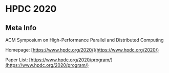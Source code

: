 # HPDC 2020

## Meta Info

ACM Symposium on High-Performance Parallel and Distributed Computing

Homepage: [https://www.hpdc.org/2020/](https://www.hpdc.org/2020/)

Paper List: [https://www.hpdc.org/2020/program/](https://www.hpdc.org/2020/program/)
